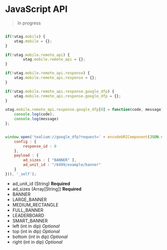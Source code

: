 # JavaScript API

> In progress

```javascript

if(!utag.mobile) {
	utag.mobile = {};
}

if(!utag.mobile.remote_api) {
		utag.mobile.remote_api = {};
}

if(!utag.mobile.remote_api.response) {
	utag.mobile.remote_api.response = {};
}

if(!utag.mobile.remote_api.response.google_dfp) {
	utag.mobile.remote_api.response.google_dfp = {};
}

utag.mobile.remote_api.response.google_dfp[0] = function(code, message) {
	console.log(code);
	console.log(message)
};


window.open('tealium://google_dfp?request=' + encodeURIComponent(JSON.stringify({
    config : {
        response_id : 0
    }, 
    payload : {
        ad_sizes : [ "BANNER" ], 
		ad_unit_id : "/6499/example/banner"
    }
})), '_self');
```

* ad_unit_id (String) **Required**
* ad_sizes (Array[String]) **Required**
 * BANNER
 * LARGE_BANNER
 * MEDIUM_RECTANGLE
 * FULL_BANNER
 * LEADERBOARD
 * SMART_BANNER
* left (int in dip) *Optional*
* top (int in dip) *Optional*
* bottom (int in dip) *Optional*
* right (int in dip) *Optional*
